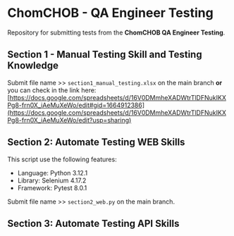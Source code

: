 # ChomCHOB - QA Engineer Testing
Repository for submitting tests from the **ChomCHOB QA Engineer Testing**.


## Section 1 - Manual Testing Skill and Testing Knowledge
Submit file name >> ```section1_manual_testing.xlsx``` on the main branch **or** you can check in the link here:  [https://docs.google.com/spreadsheets/d/16V0DMmheXADWtrTlDFNukIKXPg8-frn0X_iAeMuXeWo/edit#gid=1664912386](https://docs.google.com/spreadsheets/d/16V0DMmheXADWtrTlDFNukIKXPg8-frn0X_iAeMuXeWo/edit?usp=sharing)
## Section 2: Automate Testing WEB Skills
This script use the following features:
- Language: Python 3.12.1
- Library: Selenium 4.17.2
- Framework: Pytest 8.0.1


Submit file name >> ```section2_web.py``` on the main branch.
## Section 3: Automate Testing API Skills
